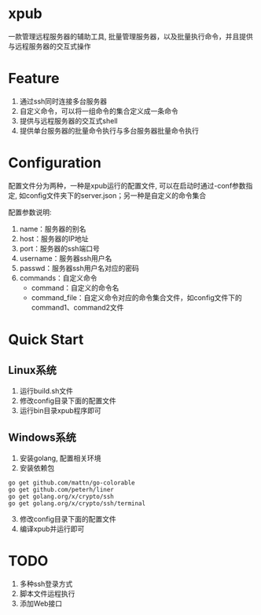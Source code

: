 # xpub
一款管理远程服务器的辅助工具, 批量管理服务器，以及批量执行命令，并且提供与远程服务器的交互式操作

# Feature
1. 通过ssh同时连接多台服务器
2. 自定义命令，可以将一组命令的集合定义成一条命令
3. 提供与远程服务器的交互式shell
4. 提供单台服务器的批量命令执行与多台服务器批量命令执行

# Configuration
配置文件分为两种，一种是xpub运行的配置文件, 可以在启动时通过-conf参数指定, 如config文件夹下的server.json；另一种是自定义的命令集合

配置参数说明:
1. name：服务器的别名
2. host：服务器的IP地址
3. port：服务器的ssh端口号
4. username：服务器ssh用户名
5. passwd：服务器ssh用户名对应的密码
6. commands：自定义命令
    * command：自定义的命令名
    * command_file：自定义命令对应的命令集合文件，如config文件下的command1、command2文件

# Quick Start
## Linux系统
1. 运行build.sh文件
2. 修改config目录下面的配置文件
3. 运行bin目录xpub程序即可

## Windows系统
1. 安装golang, 配置相关环境
2. 安装依赖包
```
go get github.com/mattn/go-colorable
go get github.com/peterh/liner
go get golang.org/x/crypto/ssh
go get golang.org/x/crypto/ssh/terminal
```
3. 修改config目录下面的配置文件
4. 编译xpub并运行即可

# TODO
1. 多种ssh登录方式
2. 脚本文件运程执行
3. 添加Web接口


